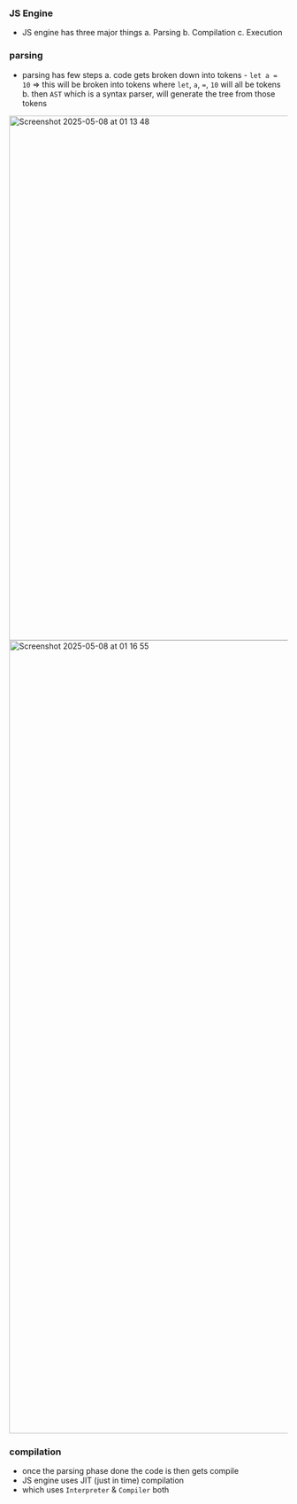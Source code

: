 ### JS Engine

- JS engine has three major things
    a. Parsing
    b. Compilation
    c. Execution

### parsing
- parsing has few steps
    a. code gets broken down into tokens
      - `let a = 10` => this will be broken into tokens where `let`, `a`, `=`, `10` will all be tokens
    b. then `AST` which is a syntax parser, will generate the tree from those tokens

<img width="947" alt="Screenshot 2025-05-08 at 01 13 48" src="https://github.com/user-attachments/assets/592d281b-6b0f-4569-95e8-38e6550e9b66" />

<img width="1432" alt="Screenshot 2025-05-08 at 01 16 55" src="https://github.com/user-attachments/assets/38c366c9-ef64-46bd-bd4b-0de3f4764ae4" />

### compilation

- once the parsing phase done the code is then gets compile
- JS engine uses JIT (just in time) compilation
- which uses `Interpreter` & `Compiler` both